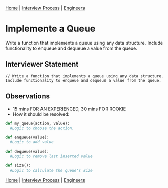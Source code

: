 [Home](../../../../README.md) |
[Interview Process](../../../README.md) |
[Engineers](../../README.md)

# Implemente a Queue

Write a function that implements a queue using any data structure. Include functionality to enqueue and dequeue a value from the queue.

## Interviewer Statement
```
// Write a function that implements a queue using any data structure. Include functionality to enqueue and dequeue a value from the queue.
```

## Observations
- 15 mins FOR AN EXPERIENCED, 30 mins FOR ROOKIE
- How it should be resolved:
```python
def my_queue(action, value):
  #Logic to choose the action.

def enqueue(value):
  #Logic to add value

def dequeue(value):
  #Logic to remove last inserted value

def size():
  #Logic to calculate the queue's size
```

[Home](../../../../README.md) |
[Interview Process](../../../README.md) |
[Engineers](../../README.md)

